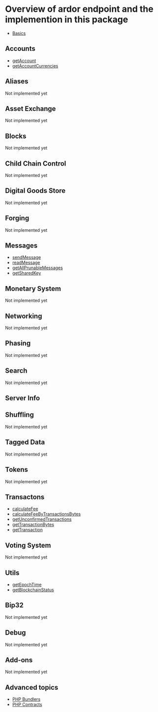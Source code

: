 # Overview of ardor endpoint and the implemention in this package

- [Basics](basics/basic.md)

## Accounts
- [getAccount](accounts/getAccount.md)
- [getAccountCurrencies](accounts/getAccountCurrencies.md)

## Aliases
Not implemented yet

## Asset Exchange
Not implemented yet

## Blocks
Not implemented yet

## Child Chain Control
Not implemented yet

## Digital Goods Store
Not implemented yet

## Forging
Not implemented yet

## Messages
- [sendMessage](messages/sendMessage.md)
- [readMessage](messages/readMessage.md)
- [getAllPrunableMessages](messages/getAllPrunableMessages.md)
- [getSharedKey](messages/getSharedKey.md)

## Monetary System
Not implemented yet

## Networking
Not implemented yet

## Phasing
Not implemented yet

## Search
Not implemented yet

## Server Info

## Shuffling
Not implemented yet

## Tagged Data
Not implemented yet

## Tokens
Not implemented yet

## Transactons
- [calculateFee](transactions/calculateFee.md)
- [calculateFeeByTransactionsBytes](transactions/calculateFeeByTransactionsBytes.md)
- [getUnconfirmedTransactions](transactions/getUnconfirmedTransactions.md)
- [getTransactionBytes](transactions/getTransactionBytes.md)
- [getTransaction](transactions/getTransaction.md)

## Voting System
Not implemented yet

## Utils
- [getEpochTime](utils/getEpochTime.md)
- [getBlockchainStatus](utils/getBlockchainStatus.md)

## Bip32
Not implemented yet

## Debug
Not implemented yet

## Add-ons
Not implemented yet

## Advanced topics
- [PHP Bundlers](advanced/bundlers.md)
- [PHP Contracts](advanced/contracts.md)